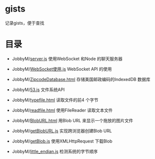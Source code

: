 # gists
记录gists，便于查找

# 目录
* JobbyM/[server.js](https://gist.github.com/JobbyM/141237e852991579bfc2733f63fd368e)
使用WebSocket 和Node 的聊天服务器

* JobbyM/[WebSocket使用.js](https://gist.github.com/JobbyM/b53a5f967c270756a80526aeadac0921)
WebSocket API 的使用

* JobbyM/[ZipcodeDatabase.html](https://gist.github.com/JobbyM/7c7d27363d887af0f93976f2607d1d84)
存储美国邮政编码的IndexedDB 数据库

* JobbyM/[53.js](https://gist.github.com/JobbyM/060a328123b664beb07cf4da5e2bdaa7)
文件系统API

* JobbyM/[typefile.html](https://gist.github.com/JobbyM/9b3bd52b65f1cf31b10fe56b7729445a)
读取文件的前4 个字节

* JobbyM/[readfile.html](https://gist.github.com/JobbyM/7737887330ea5a197d0987dd7d11cab2)
使用FileReader 读取文本文件

* JobbyM/[BlobURL.html](https://gist.github.com/JobbyM/a84dd7b3028d7636dfab7468f9ea421b)
用Blob URL 来显示一个拖放的图片文件

* JobbyM/[getBlobURL.js](https://gist.github.com/JobbyM/54df475f2dd3484142bfff5d8f88a121)
实现跨浏览器创建Blob URL

* JobbyM/[getBlob.js](https://gist.github.com/JobbyM/ebb12eee9f1412797c536ef4632c9af2)
使用XMLHttpRequest 下载Blob

* JobbyM/[little_endian.js](https://gist.github.com/JobbyM/ce2cfc0867d808748c9ffbe30f567437)
检测系统的字节顺序
